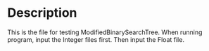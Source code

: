 # Description

This is the file for testing ModifiedBinarySearchTree.
When running program, input the Integer files first. Then input the Float file.

